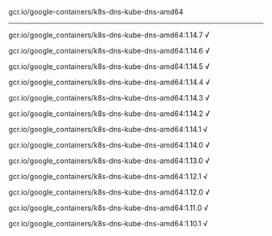 gcr.io/google-containers/k8s-dns-kube-dns-amd64 

----
gcr.io/google_containers/k8s-dns-kube-dns-amd64:1.14.7 √

gcr.io/google_containers/k8s-dns-kube-dns-amd64:1.14.6 √

gcr.io/google_containers/k8s-dns-kube-dns-amd64:1.14.5 √

gcr.io/google_containers/k8s-dns-kube-dns-amd64:1.14.4 √

gcr.io/google_containers/k8s-dns-kube-dns-amd64:1.14.3 √

gcr.io/google_containers/k8s-dns-kube-dns-amd64:1.14.2 √

gcr.io/google_containers/k8s-dns-kube-dns-amd64:1.14.1 √

gcr.io/google_containers/k8s-dns-kube-dns-amd64:1.14.0 √

gcr.io/google_containers/k8s-dns-kube-dns-amd64:1.13.0 √

gcr.io/google_containers/k8s-dns-kube-dns-amd64:1.12.1 √

gcr.io/google_containers/k8s-dns-kube-dns-amd64:1.12.0 √

gcr.io/google_containers/k8s-dns-kube-dns-amd64:1.11.0 √

gcr.io/google_containers/k8s-dns-kube-dns-amd64:1.10.1 √


